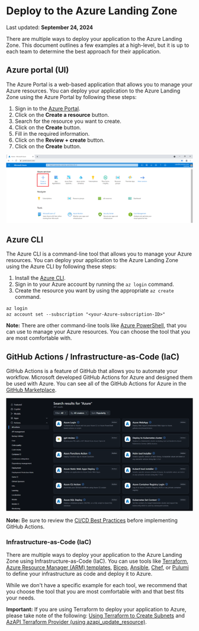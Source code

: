 # Deploy to the Azure Landing Zone

Last updated: **September 24, 2024**

There are multiple ways to deploy your application to the Azure Landing Zone. This document outlines a few examples at a high-level, but it is up to each team to determine the best approach for their application.

## Azure portal (UI)

The Azure Portal is a web-based application that allows you to manage your Azure resources. You can deploy your application to the Azure Landing Zone using the Azure Portal by following these steps:

1. Sign in to the [Azure Portal](https://portal.azure.com/).
2. Click on the **Create a resource** button.
3. Search for the resource you want to create.
4. Click on the **Create** button.
5. Fill in the required information.
6. Click on the **Review + create** button.
7. Click on the **Create** button.

![Azure Portal](../images/azure-portal-create-resource.png "Azure Portal")

## Azure CLI

The Azure CLI is a command-line tool that allows you to manage your Azure resources. You can deploy your application to the Azure Landing Zone using the Azure CLI by following these steps:

1. Install the [Azure CLI](https://learn.microsoft.com/en-us/cli/azure/install-azure-cli).
2. Sign in to your Azure account by running the `az login` command.
3. Create the resource you want by using the appropriate `az create` command.

```azurecli
az login
az account set --subscription "<your-Azure-subscription-ID>"
```

**Note:** There are other command-line tools like [Azure PowerShell](https://learn.microsoft.com/en-us/powershell/azure/), that you can use to manage your Azure resources. You can choose the tool that you are most comfortable with.

## GitHub Actions / Infrastructure-as-Code (IaC)

GitHub Actions is a feature of GitHub that allows you to automate your workflow. Microsoft developed GitHub Actions for Azure and designed them be used with Azure. You can see all of the GitHub Actions for Azure in the [GitHub Marketplace](https://github.com/marketplace?query=Azure&type=actions).

![GitHub Actions for Azure](../images/azure-github-actions-marketplace.png "GitHub Actions for Azure")

**Note:** Be sure to review the [CI/CD Best Practices](../best-practices/ci-cd.md) before implementing GitHub Actions.

### Infrastructure-as-Code (IaC)

There are multiple ways to deploy your application to the Azure Landing Zone using Infrastructure-as-Code (IaC). You can use tools like [Terraform](https://www.terraform.io/), [Azure Resource Manager (ARM) templates](https://learn.microsoft.com/en-us/azure/azure-resource-manager/templates/), [Bicep](https://learn.microsoft.com/en-us/azure/azure-resource-manager/bicep/overview?tabs=bicep), [Ansible](https://learn.microsoft.com/en-us/azure/developer/ansible/overview), [Chef](https://learn.microsoft.com/en-us/azure/developer/chef/overview), or [Pulumi](https://devblogs.microsoft.com/devops/infrastructure-as-code-azure-python-wpulumi/) to define your infrastructure as code and deploy it to Azure.

While we don't have a specific example for each tool, we recommend that you choose the tool that you are most comfortable with and that best fits your needs.

**Important:** If you are using Terraform to deploy your application to Azure, please take note of the following: [Using Terraform to Create Subnets](../best-practices/be-mindful.md#using-terraform-to-create-subnets) and [AzAPI Terraform Provider (using azapi_update_resource)](../best-practices/be-mindful.md#azapi-terraform-provider-using-azapi_update_resource).
